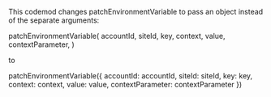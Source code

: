 This codemod changes patchEnvironmentVariable to pass an object instead of the separate arguments:

patchEnvironmentVariable(
accountId,
siteId,
key,
context,
value,
contextParameter,
)

to

patchEnvironmentVariable({
accountId: accountId,
siteId: siteId,
key: key,
context: context,
value: value,
contextParameter: contextParameter
})
